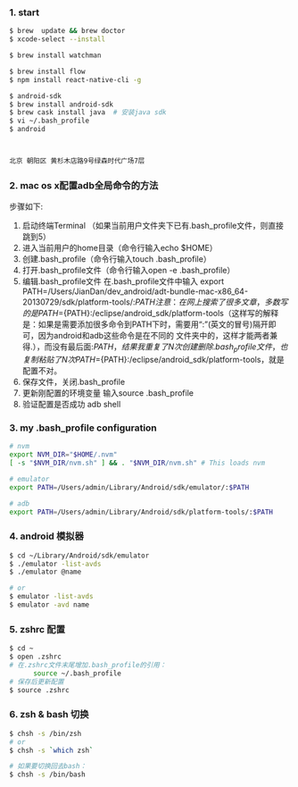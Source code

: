 ### 1. start
```bash
$ brew  update && brew doctor
$ xcode-select --install

$ brew install watchman

$ brew install flow
$ npm install react-native-cli -g

$ android-sdk
$ brew install android-sdk
$ brew cask install java  # 安装java sdk
$ vi ~/.bash_profile
$ android



北京 朝阳区 黄杉木店路9号绿森时代广场7层
```

### 2. mac os x配置adb全局命令的方法
步骤如下: 
1. 启动终端Terminal （如果当前用户文件夹下已有.bash_profile文件，则直接跳到5）
2. 进入当前用户的home目录（命令行输入echo $HOME）
3. 创建.bash_profile（命令行输入touch .bash_profile）
4. 打开.bash_profile文件（命令行输入open -e .bash_profile）
5. 编辑.bash_profile文件
在.bash_profile文件中输入
export PATH=/Users/JianDan/dev_android/adt-bundle-mac-x86_64-20130729/sdk/platform-tools/:$PATH
注意：在网上搜索了很多文章，多数写的是 PATH=${PATH}:/eclipse/android_sdk/platform-tools（这样写的解释
是：如果是需要添加很多命令到PATH下时，需要用“:”(英文的冒号)隔开即可，因为android和adb这些命令是在不同的
文件夹中的，这样才能两者兼得.），而没有最后面:$PATH，结果我重复了N次创建删除 .bash_profile文件，也复制
粘贴了N次PATH=${PATH}:/eclipse/android_sdk/platform-tools，就是配置不对。
6. 保存文件，关闭.bash_profile 
7. 更新刚配置的环境变量 
输入source .bash_profile 
8. 验证配置是否成功 
adb shell

### 3. my .bash_profile configuration
```bash
# nvm
export NVM_DIR="$HOME/.nvm"
[ -s "$NVM_DIR/nvm.sh" ] && . "$NVM_DIR/nvm.sh" # This loads nvm

# emulator
export PATH=/Users/admin/Library/Android/sdk/emulator/:$PATH 

# adb
export PATH=/Users/admin/Library/Android/sdk/platform-tools/:$PATH 
```


### 4. android 模拟器
```bash
$ cd ~/Library/Android/sdk/emulator
$ ./emulator -list-avds
$ ./emulator @name

# or
$ emulator -list-avds
$ emulator -avd name

```

### 5. zshrc 配置
```bash
$ cd ~
$ open .zshrc 
# 在.zshrc文件末尾增加.bash_profile的引用：
      source ~/.bash_profile
# 保存后更新配置
$ source .zshrc 
```

### 6. zsh & bash 切换
```bash 
$ chsh -s /bin/zsh 
# or 
$ chsh -s `which zsh`

# 如果要切换回去bash：
$ chsh -s /bin/bash
```